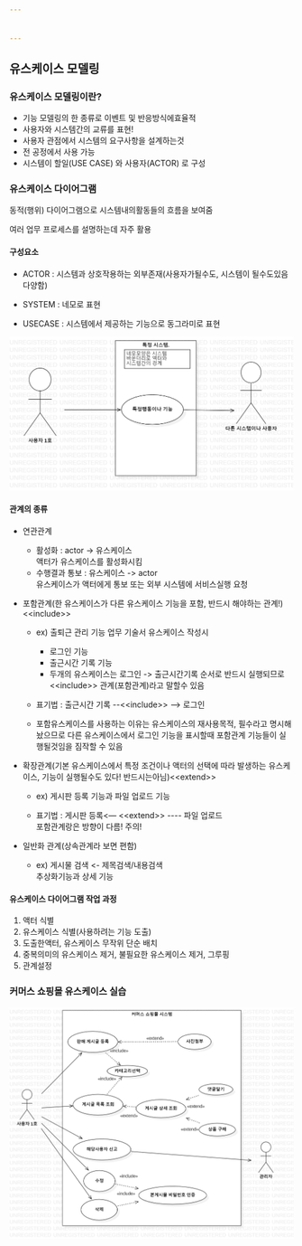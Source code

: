 ```yaml
---


---
```


<h2 id="유스케이스-모델링">유스케이스 모델링</h2>
<h3 id="유스케이스-모델링이란">유스케이스 모델링이란?</h3>
<ul>
<li>기능 모델링의 한 종류로 이벤트 및 반응방식에효율적</li>
<li>사용자와 시스템간의 교류를 표현!</li>
<li>사용자 관점에서 시스템의 요구사항을 설계하는것</li>
<li>전 공정에서 사용 가능</li>
<li>시스템이 할일(USE CASE) 와 사용자(ACTOR) 로 구성</li>
</ul>
<h3 id="유스케이스-다이어그램">유스케이스 다이어그램</h3>
<p>동적(행위) 다이어그램으로 시스템내의활동들의 흐름을 보여줌</p>
<p>여러 업무 프로세스를 설명하는데 자주 활용</p>
<h4 id="구성요소">구성요소</h4>
<ul>
<li>
<p>ACTOR : 시스템과 상호작용하는 외부존재(사용자가될수도, 시스템이 될수도있음 다양함)</p>
</li>
<li>
<p>SYSTEM : 네모로 표현</p>
</li>
<li>
<p>USECASE : 시스템에서 제공하는 기능으로 동그라미로 표현</p>
</li>
</ul>
<p><img src="https://github.com/jinia91/blogTest/blob/main/img/UseCaseDiagram1.png?raw=true" alt="enter image description here"></p>
<h4 id="관계의-종류">관계의 종류</h4>
<ul>
<li>
<p>연관관계</p>
<ul>
<li>활성화 : actor -&gt; 유스케이스<br>
액터가 유스케이스를 활성화시킴</li>
<li>수행결과 통보 : 유스케이스 -&gt; actor<br>
유스케이스가  액터에게 통보 또는 외부 시스템에 서비스실행 요청</li>
</ul>
</li>
<li>
<p>포함관계(한 유스케이스가 다른 유스케이스 기능을 포함, 반드시 해야하는 관계!)&lt;&lt;include&gt;&gt;</p>
<ul>
<li>
<p>ex) 출퇴근 관리 기능 업무 기술서 유스케이스 작성시</p>
<ul>
<li>로그인 기능</li>
<li>출근시간 기록 기능</li>
<li>두개의 유스케이스는 로그인 -&gt; 출근시간기록 순서로 반드시 실행되므로 &lt;&lt;include&gt;&gt; 관계(포함관계)라고 말할수 있음</li>
</ul>
</li>
<li>
<p>표기법 : 출근시간 기록 --&lt;&lt;include&gt;&gt; --&gt; 로그인</p>
</li>
<li>
<p>포함유스케이스를 사용하는 이유는 유스케이스의 재사용목적, 필수라고 명시해놨으므로 다른 유스케이스에서 로그인 기능을 표시할때 포함관계 기능들이 실행될것임을 짐작할 수 있음</p>
</li>
</ul>
</li>
<li>
<p>확장관계(기본 유스케이스에서 특정 조건이나 액터의 선택에 따라 발생하는 유스케이스, 기능이 실행될수도 있다! 반드시는아님)&lt;&lt;extend&gt;&gt;</p>
<ul>
<li>
<p>ex) 게시판 등록 기능과 파일 업로드 기능</p>
</li>
<li>
<p>표기법 : 게시판 등록&lt;— &lt;&lt;extend&gt;&gt; ---- 파일 업로드<br>
포함관계랑은 방향이 다름! 주의!</p>
</li>
</ul>
</li>
<li>
<p>일반화 관계(상속관계라 보면 편함)</p>
<ul>
<li>ex) 게시물 검색 &lt;- 제목검색/내용검색<br>
추상화기능과 상세 기능</li>
</ul>
</li>
</ul>
<h4 id="유스케이스-다이어그램-작업-과정">유스케이스 다이어그램 작업 과정</h4>
<ol>
<li>액터 식별</li>
<li>유스케이스 식별(사용하려는 기능 도출)</li>
<li>도출한액터, 유스케이스 무작위 단순 배치</li>
<li>중복의미의 유스케이스 제거, 불필요한 유스케이스 제거, 그루핑</li>
<li>관계설정</li>
</ol>
<h3 id="커머스-쇼핑몰-유스케이스-실습">커머스 쇼핑몰 유스케이스 실습</h3>
<p><img src="https://github.com/jinia91/blogTest/blob/main/img/%EC%A4%91%EA%B3%A0%EB%82%98%EB%9D%BC.png?raw=true" alt="enter image description here"></p>

